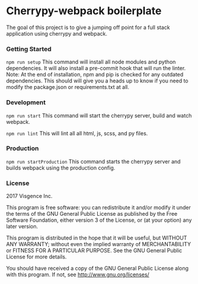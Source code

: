 # Cherrypy-webpack boilerplate
The goal of this project is to give a jumping off point for a full stack application using cherrypy and webpack.

### Getting Started
`npm run setup`
This command will install all node modules and python dependencies. It will also install a pre-commit hook that will run the linter. 
Note: At the end of installation, npm and pip is checked for any outdated dependencies.
This should will give you a heads up to know if you need to modify the package.json or requirements.txt at all.

### Development
`npm run start`
This command will start the cherrypy server, build and watch webpack.

`npm run lint`
This will lint all all html, js, scss, and py files.

### Production
`npm run startProduction`
This command starts the cherrypy server and builds webpack using the production config.

### License
2017 Visgence Inc.

This program is free software: you can redistribute it and/or modify
it under the terms of the GNU General Public License as published by
the Free Software Foundation, either version 3 of the License, or
(at your option) any later version.

This program is distributed in the hope that it will be useful,
but WITHOUT ANY WARRANTY; without even the implied warranty of
MERCHANTABILITY or FITNESS FOR A PARTICULAR PURPOSE.  See the
GNU General Public License for more details.

You should have received a copy of the GNU General Public License
along with this program.  If not, see <http://www.gnu.org/licenses/>
